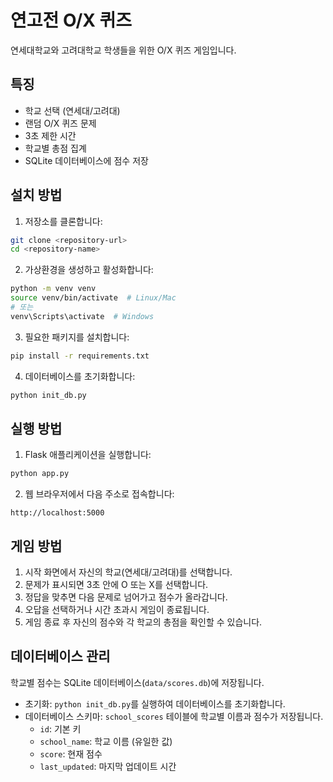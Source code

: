 # 연고전 O/X 퀴즈

연세대학교와 고려대학교 학생들을 위한 O/X 퀴즈 게임입니다.

## 특징

- 학교 선택 (연세대/고려대)
- 랜덤 O/X 퀴즈 문제
- 3초 제한 시간
- 학교별 총점 집계
- SQLite 데이터베이스에 점수 저장

## 설치 방법

1. 저장소를 클론합니다:
```bash
git clone <repository-url>
cd <repository-name>
```

2. 가상환경을 생성하고 활성화합니다:
```bash
python -m venv venv
source venv/bin/activate  # Linux/Mac
# 또는
venv\Scripts\activate  # Windows
```

3. 필요한 패키지를 설치합니다:
```bash
pip install -r requirements.txt
```

4. 데이터베이스를 초기화합니다:
```bash
python init_db.py
```

## 실행 방법

1. Flask 애플리케이션을 실행합니다:
```bash
python app.py
```

2. 웹 브라우저에서 다음 주소로 접속합니다:
```
http://localhost:5000
```

## 게임 방법

1. 시작 화면에서 자신의 학교(연세대/고려대)를 선택합니다.
2. 문제가 표시되면 3초 안에 O 또는 X를 선택합니다.
3. 정답을 맞추면 다음 문제로 넘어가고 점수가 올라갑니다.
4. 오답을 선택하거나 시간 초과시 게임이 종료됩니다.
5. 게임 종료 후 자신의 점수와 각 학교의 총점을 확인할 수 있습니다.

## 데이터베이스 관리

학교별 점수는 SQLite 데이터베이스(`data/scores.db`)에 저장됩니다.

- 초기화: `python init_db.py`를 실행하여 데이터베이스를 초기화합니다.
- 데이터베이스 스키마: `school_scores` 테이블에 학교별 이름과 점수가 저장됩니다.
  - `id`: 기본 키
  - `school_name`: 학교 이름 (유일한 값)
  - `score`: 현재 점수
  - `last_updated`: 마지막 업데이트 시간 